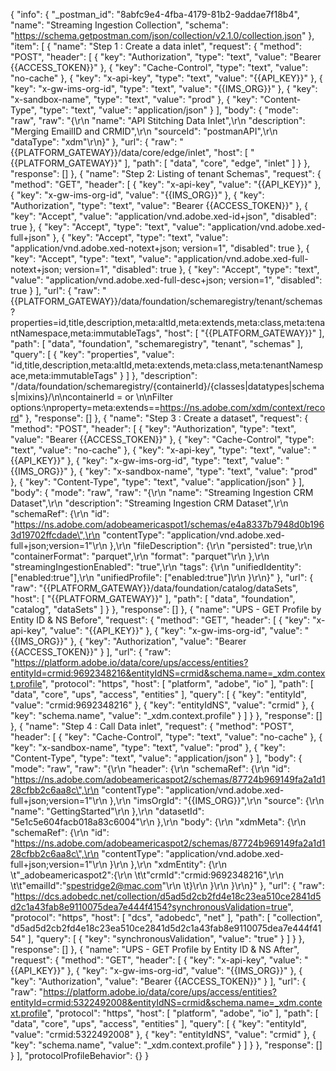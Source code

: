 {
	"info": {
		"_postman_id": "8abfc9e4-4fba-4179-81b2-9addae7f18b4",
		"name": "Streaming Ingestion Collection",
		"schema": "https://schema.getpostman.com/json/collection/v2.1.0/collection.json"
	},
	"item": [
		{
			"name": "Step 1 : Create a data inlet",
			"request": {
				"method": "POST",
				"header": [
					{
						"key": "Authorization",
						"type": "text",
						"value": "Bearer {{ACCESS_TOKEN}}"
					},
					{
						"key": "Cache-Control",
						"type": "text",
						"value": "no-cache"
					},
					{
						"key": "x-api-key",
						"type": "text",
						"value": "{{API_KEY}}"
					},
					{
						"key": "x-gw-ims-org-id",
						"type": "text",
						"value": "{{IMS_ORG}}"
					},
					{
						"key": "x-sandbox-name",
						"type": "text",
						"value": "prod"
					},
					{
						"key": "Content-Type",
						"type": "text",
						"value": "application/json"
					}
				],
				"body": {
					"mode": "raw",
					"raw": "{\r\n    \"name\": \"API Stitching Data Inlet\",\r\n    \"description\": \"Merging EmailID and CRMID\",\r\n    \"sourceId\": \"postmanAPI\",\r\n    \"dataType\": \"xdm\"\r\n}"
				},
				"url": {
					"raw": "{{PLATFORM_GATEWAY}}/data/core/edge/inlet",
					"host": [
						"{{PLATFORM_GATEWAY}}"
					],
					"path": [
						"data",
						"core",
						"edge",
						"inlet"
					]
				}
			},
			"response": []
		},
		{
			"name": "Step 2: Listing of tenant Schemas",
			"request": {
				"method": "GET",
				"header": [
					{
						"key": "x-api-key",
						"value": "{{API_KEY}}"
					},
					{
						"key": "x-gw-ims-org-id",
						"value": "{{IMS_ORG}}"
					},
					{
						"key": "Authorization",
						"type": "text",
						"value": "Bearer {{ACCESS_TOKEN}}"
					},
					{
						"key": "Accept",
						"value": "application/vnd.adobe.xed-id+json",
						"disabled": true
					},
					{
						"key": "Accept",
						"type": "text",
						"value": "application/vnd.adobe.xed-full+json"
					},
					{
						"key": "Accept",
						"type": "text",
						"value": "application/vnd.adobe.xed-notext+json; version=1",
						"disabled": true
					},
					{
						"key": "Accept",
						"type": "text",
						"value": "application/vnd.adobe.xed-full-notext+json; version=1",
						"disabled": true
					},
					{
						"key": "Accept",
						"type": "text",
						"value": "application/vnd.adobe.xed-full-desc+json; version=1",
						"disabled": true
					}
				],
				"url": {
					"raw": "{{PLATFORM_GATEWAY}}/data/foundation/schemaregistry/tenant/schemas?properties=id,title,description,meta:altId,meta:extends,meta:class,meta:tenantNamespace,meta:immutableTags",
					"host": [
						"{{PLATFORM_GATEWAY}}"
					],
					"path": [
						"data",
						"foundation",
						"schemaregistry",
						"tenant",
						"schemas"
					],
					"query": [
						{
							"key": "properties",
							"value": "id,title,description,meta:altId,meta:extends,meta:class,meta:tenantNamespace,meta:immutableTags"
						}
					]
				},
				"description": "/data/foundation/schemaregistry/{containerId}/{classes|datatypes|schemas|mixins}/\n\ncontainerId = <global> or <tenant>\n\nFilter options:\nproperty=meta:extends==https://ns.adobe.com/xdm/context/record"
			},
			"response": []
		},
		{
			"name": "Step 3 : Create a dataset",
			"request": {
				"method": "POST",
				"header": [
					{
						"key": "Authorization",
						"type": "text",
						"value": "Bearer {{ACCESS_TOKEN}}"
					},
					{
						"key": "Cache-Control",
						"type": "text",
						"value": "no-cache"
					},
					{
						"key": "x-api-key",
						"type": "text",
						"value": "{{API_KEY}}"
					},
					{
						"key": "x-gw-ims-org-id",
						"type": "text",
						"value": "{{IMS_ORG}}"
					},
					{
						"key": "x-sandbox-name",
						"type": "text",
						"value": "prod"
					},
					{
						"key": "Content-Type",
						"type": "text",
						"value": "application/json"
					}
				],
				"body": {
					"mode": "raw",
					"raw": "{\r\n    \"name\": \"Streaming Ingestion CRM Dataset\",\r\n    \"description\": \"Streaming Ingestion CRM Dataset\",\r\n    \"schemaRef\": {\r\n        \"id\": \"https://ns.adobe.com/adobeamericaspot1/schemas/e4a8337b7948d0b1963d19702ffcdade\",\r\n        \"contentType\": \"application/vnd.adobe.xed-full+json;version=1\"\r\n    },\r\n    \"fileDescription\": {\r\n        \"persisted\": true,\r\n        \"containerFormat\": \"parquet\",\r\n        \"format\": \"parquet\"\r\n    },\r\n    \"streamingIngestionEnabled\": \"true\",\r\n    \"tags\": {\r\n        \"unifiedIdentity\": [\"enabled:true\"],\r\n        \"unifiedProfile\": [\"enabled:true\"]\r\n    }\r\n}"
				},
				"url": {
					"raw": "{{PLATFORM_GATEWAY}}/data/foundation/catalog/dataSets",
					"host": [
						"{{PLATFORM_GATEWAY}}"
					],
					"path": [
						"data",
						"foundation",
						"catalog",
						"dataSets"
					]
				}
			},
			"response": []
		},
		{
			"name": "UPS - GET Profile by Entity ID & NS Before",
			"request": {
				"method": "GET",
				"header": [
					{
						"key": "x-api-key",
						"value": "{{API_KEY}}"
					},
					{
						"key": "x-gw-ims-org-id",
						"value": "{{IMS_ORG}}"
					},
					{
						"key": "Authorization",
						"value": "Bearer {{ACCESS_TOKEN}}"
					}
				],
				"url": {
					"raw": "https://platform.adobe.io/data/core/ups/access/entities?entityId=crmid:9692348216&entityIdNS=crmid&schema.name=_xdm.context.profile",
					"protocol": "https",
					"host": [
						"platform",
						"adobe",
						"io"
					],
					"path": [
						"data",
						"core",
						"ups",
						"access",
						"entities"
					],
					"query": [
						{
							"key": "entityId",
							"value": "crmid:9692348216"
						},
						{
							"key": "entityIdNS",
							"value": "crmid"
						},
						{
							"key": "schema.name",
							"value": "_xdm.context.profile"
						}
					]
				}
			},
			"response": []
		},
		{
			"name": "Step 4 : Call Data inlet",
			"request": {
				"method": "POST",
				"header": [
					{
						"key": "Cache-Control",
						"type": "text",
						"value": "no-cache"
					},
					{
						"key": "x-sandbox-name",
						"type": "text",
						"value": "prod"
					},
					{
						"key": "Content-Type",
						"type": "text",
						"value": "application/json"
					}
				],
				"body": {
					"mode": "raw",
					"raw": "{\r\n    \"header\": {\r\n        \"schemaRef\": {\r\n            \"id\": \"https://ns.adobe.com/adobeamericaspot2/schemas/87724b969149fa2a1d128cfbb2c6aa8c\",\r\n            \"contentType\": \"application/vnd.adobe.xed-full+json;version=1\"\r\n        },\r\n        \"imsOrgId\": \"{{IMS_ORG}}\",\r\n        \"source\": {\r\n            \"name\": \"GettingStarted\"\r\n        },\r\n        \"datasetId\": \"5e1c5e604facb018a83c6004\"\r\n    },\r\n    \"body\": {\r\n        \"xdmMeta\": {\r\n            \"schemaRef\": {\r\n                \"id\": \"https://ns.adobe.com/adobeamericaspot2/schemas/87724b969149fa2a1d128cfbb2c6aa8c\",\r\n                \"contentType\": \"application/vnd.adobe.xed-full+json;version=1\"\r\n            }\r\n        },\r\n        \"xdmEntity\": {\r\n        \t\"_adobeamericaspot2\":{\r\n        \t\t\"crmId\":\"crmid:9692348216\",\r\n        \t\t\"emailId\":\"spestridge2@mac.com\"\r\n        \t}\r\n        }\r\n    }\r\n}"
				},
				"url": {
					"raw": "https://dcs.adobedc.net/collection/d5ad5d2cb2fd4e18c23ea510ce2841d5d2c1a43fab8e9110075dea7e444f4154?synchronousValidation=true",
					"protocol": "https",
					"host": [
						"dcs",
						"adobedc",
						"net"
					],
					"path": [
						"collection",
						"d5ad5d2cb2fd4e18c23ea510ce2841d5d2c1a43fab8e9110075dea7e444f4154"
					],
					"query": [
						{
							"key": "synchronousValidation",
							"value": "true"
						}
					]
				}
			},
			"response": []
		},
		{
			"name": "UPS - GET Profile by Entity ID & NS After",
			"request": {
				"method": "GET",
				"header": [
					{
						"key": "x-api-key",
						"value": "{{API_KEY}}"
					},
					{
						"key": "x-gw-ims-org-id",
						"value": "{{IMS_ORG}}"
					},
					{
						"key": "Authorization",
						"value": "Bearer {{ACCESS_TOKEN}}"
					}
				],
				"url": {
					"raw": "https://platform.adobe.io/data/core/ups/access/entities?entityId=crmid:5322492008&entityIdNS=crmid&schema.name=_xdm.context.profile",
					"protocol": "https",
					"host": [
						"platform",
						"adobe",
						"io"
					],
					"path": [
						"data",
						"core",
						"ups",
						"access",
						"entities"
					],
					"query": [
						{
							"key": "entityId",
							"value": "crmid:5322492008"
						},
						{
							"key": "entityIdNS",
							"value": "crmid"
						},
						{
							"key": "schema.name",
							"value": "_xdm.context.profile"
						}
					]
				}
			},
			"response": []
		}
	],
	"protocolProfileBehavior": {}
}
